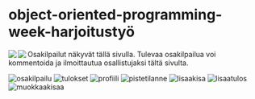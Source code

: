 # object-oriented-programming-week-harjoitustyö
<img align="left" src="https://res.cloudinary.com/kuvapankki/image/upload/c_scale,w_270/v1612700185/Karting-app-github/1.jpg">
Osakilpailut näkyvät tällä sivulla.

<img align="left" src="https://res.cloudinary.com/kuvapankki/image/upload/c_scale,w_270/v1612700185/Karting-app-github/1.jpg">
Tulevaa osakilpailua voi kommentoida ja ilmoittautua osallistujaksi tältä sivulta.

![osakilpailu](https://res.cloudinary.com/kuvapankki/image/upload/c_scale,w_270/v1612700186/Karting-app-github/2.jpg)
![tulokset](https://res.cloudinary.com/kuvapankki/image/upload/c_scale,w_270/v1612700185/Karting-app-github/4.jpg)
![profiili](https://res.cloudinary.com/kuvapankki/image/upload/c_scale,w_270/v1612700185/Karting-app-github/5.jpg)
![pistetilanne](https://res.cloudinary.com/kuvapankki/image/upload/c_scale,w_270/v1612700185/Karting-app-github/6.jpg)
![lisaakisa](https://res.cloudinary.com/kuvapankki/image/upload/c_scale,w_270/v1612700185/Karting-app-github/7.jpg)
![lisaatulos](https://res.cloudinary.com/kuvapankki/image/upload/c_scale,w_270/v1612700185/Karting-app-github/8.jpg)
![muokkaakisaa](https://res.cloudinary.com/kuvapankki/image/upload/c_scale,w_270/v1612700185/Karting-app-github/9.jpg)
